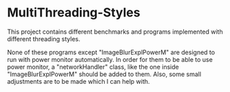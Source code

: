 # MultiThreading-Styles
This project contains different benchmarks and programs implemented with different threading styles.

None of these programs except "ImageBlurExplPowerM" are designed to run with power monitor automatically. In order for them to be able to use power monitor, a "networkHandler" class, like the one inside "ImageBlurExplPowerM" should be added to them. Also, some small adjustments are to be made which I can help with.  

